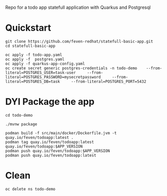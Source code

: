 Repo for a todo app statefull application with Quarkus and Postgresql

# Quickstart

```shell
git clone https://github.com/feven-redhat/statefull-basic-app.git
cd statefull-basic-app
```

```shell
oc apply -f todo-app.yaml
oc apply -f  postgres.yaml
oc apply -f quarkus-app-config.yaml
oc create secret generic postgres-credentials -n todo-demo    --from-literal=POSTGRES_USER=task-user     --from-literal=POSTGRES_PASSWORD=mysecretpassword     --from-literal=POSTGRES_DB=task     --from-literal=POSTGRES_PORT=5432
```


# DYI Package the app

```shell
cd todo-demo

./mvnw package

podman build -f src/main/docker/Dockerfile.jvm -t quay.io/feven/todoapp:latest .
podman tag quay.io/feven/todoapp:latest quay.io/feven/todoapp:$APP_VERSION
podman push quay.io/feven/todoapp:$APP_VERSION
podman push quay.io/feven/todoapp:latest   
```

# Clean

```shell
oc delete ns todo-demo
```
 
